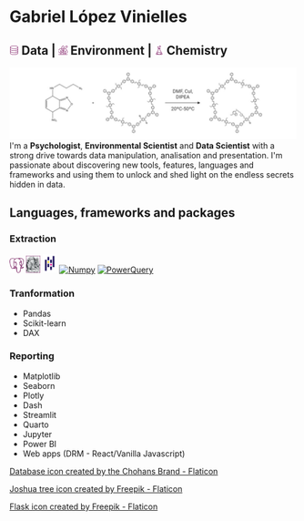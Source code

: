 # Gabriel López Vinielles
## <img style="width:1rem;" alt="Database" src= "database.png" /> Data | <img style="width:1rem" alt="Leaves" src="nature.png" /> Environment | <img style="width:1rem" alt="Flask" src="flask.png" /> Chemistry
![Banner](banner.jpeg)
I'm a **Psychologist**, **Environmental Scientist** and **Data Scientist** with a strong drive towards data manipulation, analisation and presentation. I'm passionate about discovering new tools, features, languages and frameworks and using them to unlock and shed light on the endless secrets hidden in data.
## Languages, frameworks and packages
### Extraction
  <a href="https://www.postgresql.org/"><img style="width:5%" alt="PostgreSQL" src="postgresql.png"></a>
  <a href="https://beautiful-soup-4.readthedocs.io/en/latest/"><img style="width:5%" alt="BeautifulSoup" src="beautifulsoup.jpg"></a>
  <a href="https://pandas.pydata.org/"><img style="width:5%" alt="Pandas" src="pandas.svg"></a>
  <a href="https://numpy.org/"><img style="width:5%" alt="Numpy" src="https://github.com/glopezv95/glopezv95/assets/114870401/03634eaf-6916-4823-8eba-c559ba1a1d58"></a>
  <a href="https://learn.microsoft.com/es-es/power-query/power-query-what-is-power-query"><img style="width:5%" alt="PowerQuery" src="https://github.com/microsoft/PowerBI-Icons/blob/main/SVG/Power-Query-Colored.svg"></a>
### Tranformation
- Pandas
- Scikit-learn
- DAX
### Reporting
- Matplotlib
- Seaborn
- Plotly
- Dash
- Streamlit
- Quarto
- Jupyter
- Power BI
- Web apps (DRM - React/Vanilla Javascript)

<a href="https://www.flaticon.com/authors/the-chohans-brand" title="The Chohans Brand"> Database icon created by the Chohans Brand - Flaticon</a>

<a href="https://www.flaticon.com/free-icons/joshua-tree" title="joshua tree icons">Joshua tree icon created by Freepik - Flaticon</a>

<a href="https://www.freepik.com" title="Freepik"> Flask icon created by Freepik - Flaticon</a>
